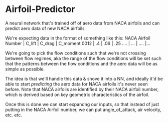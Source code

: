 # Airfoil-Predictor
A neural network that's trained off of aero data from NACA airfoils and can predict aero data of new NACA airfoils

We're expecting data in the format of something like this:
NACA Airfoil Number | C_lift | C_drag | C_moment
0012                |  .4    | .06     | .25
....                |   ...  |  ....    |...

We're going to pick the flow conditions such that we're not crossing between flow regimes, aka the range of the flow conditions will be set such that
the patterns between the flow conditions and the aero data will be as simple as possible.

The idea is that we'll handle this data & shove it into a NN, and ideally it'd be able to start *predicting* the aero data for NACA airfoils it's never seen before.
Note that NACA airfoils are identified by their NACA airfoil number, which is derived based on key geometric characteristics of the airfoil. 

Once this is done we can start expandng our inputs, so that instead of just putting in the NACA Airfoil number, we can put angle_of_attack, air velocity, etc. etc.

